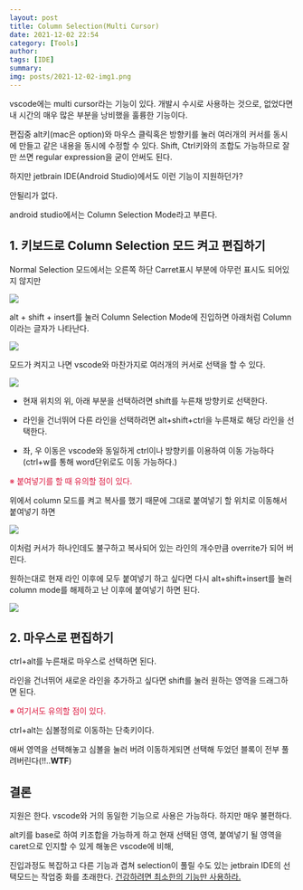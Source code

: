 ```yaml
---
layout: post
title: Column Selection(Multi Cursor)
date: 2021-12-02 22:54
category: [Tools]
author: 
tags: [IDE]
summary: 
img: posts/2021-12-02-img1.png
---
```


vscode에는 multi cursor라는 기능이 있다. 개발시 수시로 사용하는 것으로, 없었다면 내 시간의 매우 많은 부분을 낭비했을 훌륭한 기능이다.

편집중 alt키(mac은 option)와 마우스 클릭혹은 방향키를 눌러 여러개의 커서를 동시에 만들고 같은 내용을 동시에 수정할 수 있다.
Shift, Ctrl키와의 조합도 가능하므로 잘만 쓰면 regular expression을 굳이 안써도 된다.

하지만 jetbrain IDE(Android Studio)에서도 이런 기능이 지원하던가?

안될리가 없다.

android studio에서는 Column Selection Mode라고 부른다.

## 1. 키보드로 Column Selection 모드 켜고 편집하기

  Normal Selection 모드에서는 오른쪽 하단 Carret표시 부분에 아무런 표시도 되어있지 않지만

![]({{site.baseurl}}/assets/img/posts/2021-12-02-img2.png)

alt + shift + insert를 눌러 Column Selection Mode에 진입하면 아래처럼 Column이라는 글자가 나타난다.

![]({{site.baseurl}}/assets/img/posts/2021-12-02-img3.png)

모드가 켜지고 나면 vscode와 마찬가지로 여러개의 커서로 선택을 할 수 있다. 

![]({{site.baseurl}}/assets/img/posts/2021-12-02-img1.png)

- 현재 위치의 위, 아래 부분을 선택하려면 shift를 누른채 방향키로 선택한다.

- 라인을 건너뛰어 다른 라인을 선택하려면 alt+shift+ctrl을 누른채로 해당 라인을 선택한다.

- 좌, 우 이동은 vscode와 동일하게 ctrl이나 방향키를 이용하여 이동 가능하다(ctrl+w를 통해 word단위로도 이동 가능하다.)

<font color="crimson">※ 붙여넣기를 할 때 유의할 점이 있다.</font>

위에서 column 모드를 켜고 복사를 했기 때문에 그대로 붙여넣기 할 위치로 이동해서 붙여넣기 하면

![]({{site.baseurl}}/assets/img/posts/2021-12-02-img4.png)

이처럼 커서가 하나인데도 불구하고 복사되어 있는 라인의 개수만큼 overrite가 되어 버린다.

원하는대로 현재 라인 이후에 모두 붙여넣기 하고 싶다면 다시 alt+shift+insert를 눌러 column mode를 해제하고 난 이후에 붙여넣기 하면 된다.

![]({{site.baseurl}}/assets/img/posts/2021-12-02-img5.png)

## 2. 마우스로 편집하기
   
ctrl+alt를 누른채로 마우스로 선택하면 된다. 

라인을 건너뛰어 새로운 라인을 추가하고 싶다면 shift를 눌러 원하는 영역을 드래그하면 된다.

<font color="crimson">※ 여기서도 유의할 점이 있다. </font>

ctrl+alt는 심볼정의로 이동하는 단축키이다. 

애써 영역을 선택해놓고 심볼을 눌러 버려 이동하게되면 선택해 두었던 블록이 전부 풀려버린다(!!..**WTF**)

## 결론

지원은 한다. vscode와 거의 동일한 기능으로 사용은 가능하다. 하지만 매우 불편하다. 


alt키를 base로 하여 키조합을 가능하게 하고 현재 선택된 영역, 붙여넣기 될 영역을 caret으로 인지할 수 있게 해놓은 vscode에 비해,

진입과정도 복잡하고 다른 기능과 겹쳐 selection이 풀릴 수도 있는 jetbrain IDE의 선택모드는 작업중 화를 초래한다. <u>건강하려면 최소한의 기능만 사용하라.</u>

